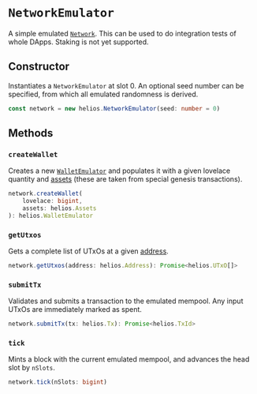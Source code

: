 # `NetworkEmulator`

A simple emulated [`Network`](./network.md). This can be used to do integration tests of whole DApps. Staking is not yet supported.

## Constructor

Instantiates a `NetworkEmulator` at slot 0. An optional seed number can be specified, from which all emulated randomness is derived.

```ts
const network = new helios.NetworkEmulator(seed: number = 0)
```

## Methods

### `createWallet`

Creates a new [`WalletEmulator`](./walletemulator.md) and populates it with a given lovelace quantity and [assets](./assets.md) (these are taken from special genesis transactions).

```ts
network.createWallet(
    lovelace: bigint,
    assets: helios.Assets
): helios.WalletEmulator
```

### `getUtxos`

Gets a complete list of UTxOs at a given [address](./address.md).

```ts
network.getUtxos(address: helios.Address): Promise<helios.UTxO[]>
```

### `submitTx`

Validates and submits a transaction to the emulated mempool. Any input UTxOs are immediately marked as spent.

```ts
network.submitTx(tx: helios.Tx): Promise<helios.TxId>
```

### `tick`

Mints a block with the current emulated mempool, and advances the head slot by `nSlots`.

```ts
network.tick(nSlots: bigint)
```